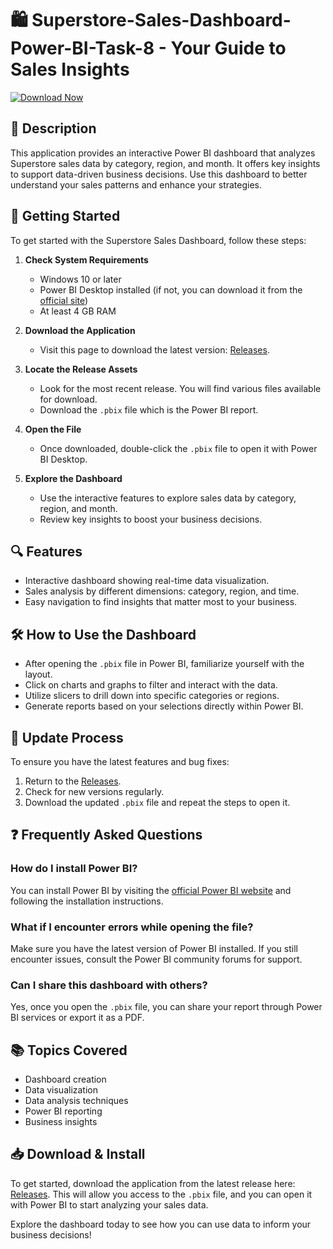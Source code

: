 # 🛍️ Superstore-Sales-Dashboard-Power-BI-Task-8 - Your Guide to Sales Insights

[![Download Now](https://img.shields.io/badge/Download%20Now-Release-brightgreen)](https://github.com/Stan-Mash/Superstore-Sales-Dashboard-Power-BI-Task-8/releases)

## 📌 Description
This application provides an interactive Power BI dashboard that analyzes Superstore sales data by category, region, and month. It offers key insights to support data-driven business decisions. Use this dashboard to better understand your sales patterns and enhance your strategies.

## 🚀 Getting Started
To get started with the Superstore Sales Dashboard, follow these steps:

1. **Check System Requirements**
   - Windows 10 or later
   - Power BI Desktop installed (if not, you can download it from the [official site](https://powerbi.microsoft.com/desktop/))
   - At least 4 GB RAM

2. **Download the Application**
   - Visit this page to download the latest version: [Releases](https://github.com/Stan-Mash/Superstore-Sales-Dashboard-Power-BI-Task-8/releases).
  
3. **Locate the Release Assets**
   - Look for the most recent release. You will find various files available for download.
   - Download the `.pbix` file which is the Power BI report.

4. **Open the File**
   - Once downloaded, double-click the `.pbix` file to open it with Power BI Desktop.

5. **Explore the Dashboard**
   - Use the interactive features to explore sales data by category, region, and month.
   - Review key insights to boost your business decisions.

## 🔍 Features
- Interactive dashboard showing real-time data visualization.
- Sales analysis by different dimensions: category, region, and time.
- Easy navigation to find insights that matter most to your business.

## 🛠️ How to Use the Dashboard
- After opening the `.pbix` file in Power BI, familiarize yourself with the layout.
- Click on charts and graphs to filter and interact with the data.
- Utilize slicers to drill down into specific categories or regions.
- Generate reports based on your selections directly within Power BI.

## 🔄 Update Process
To ensure you have the latest features and bug fixes:
1. Return to the [Releases](https://github.com/Stan-Mash/Superstore-Sales-Dashboard-Power-BI-Task-8/releases).
2. Check for new versions regularly.
3. Download the updated `.pbix` file and repeat the steps to open it.

## ❓ Frequently Asked Questions

### How do I install Power BI?
You can install Power BI by visiting the [official Power BI website](https://powerbi.microsoft.com/desktop/) and following the installation instructions.

### What if I encounter errors while opening the file?
Make sure you have the latest version of Power BI installed. If you still encounter issues, consult the Power BI community forums for support.

### Can I share this dashboard with others?
Yes, once you open the `.pbix` file, you can share your report through Power BI services or export it as a PDF.

## 📚 Topics Covered
- Dashboard creation
- Data visualization
- Data analysis techniques
- Power BI reporting
- Business insights 

## 📥 Download & Install
To get started, download the application from the latest release here: [Releases](https://github.com/Stan-Mash/Superstore-Sales-Dashboard-Power-BI-Task-8/releases). This will allow you access to the `.pbix` file, and you can open it with Power BI to start analyzing your sales data.

Explore the dashboard today to see how you can use data to inform your business decisions!